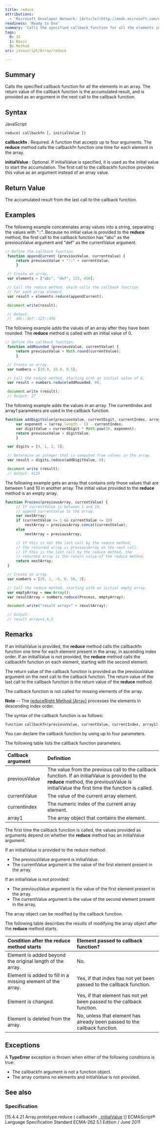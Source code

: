 ```yaml
---
title: reduce
attributions:
  - 'Microsoft Developer Network: [Article](http://msdn.microsoft.com/en-us/library/ie/ff679975(v=vs.94).aspx)'
readiness: 'Ready to Use'
summary: 'Calls the specified callback function for all the elements in an array. The return value of the callback function is the accumulated result, and is provided as an argument in the next call to the callback function.'
tags:
  0: JS
  1: Basic
  3: Method
uri: javascript/Array/reduce

---
```

## Summary

Calls the specified callback function for all the elements in an array. The return value of the callback function is the accumulated result, and is provided as an argument in the next call to the callback function.

## Syntax

<span class="language">JavaScript</span>

    reduce( callbackfn [, initialValue ])

**callbackfn**
:   Required. A function that accepts up to four arguments. The **reduce** method calls the callbackfn function one time for each element in the array.

**initialValue**
:   Optional. If initialValue is specified, it is used as the initial value to start the accumulation. The first call to the callbackfn function provides this value as an argument instead of an array value.

## Return Value

The accumulated result from the last call to the callback function.

## Examples

The following example concatenates array values into a string, separating the values with "::". Because no initial value is provided to the **reduce** method, the first call to the callback function has "abc" as the previousValue argument and "def" as the currentValue argument.

``` js
// Define the callback function.
 function appendCurrent (previousValue, currentValue) {
     return previousValue + "::" + currentValue;
     }

 // Create an array.
 var elements = ["abc", "def", 123, 456];

 // Call the reduce method, which calls the callback function
 // for each array element.
 var result = elements.reduce(appendCurrent);

 document.write(result);

 // Output:
 //  abc::def::123::456
```

The following example adds the values of an array after they have been rounded. The **reduce** method is called with an initial value of 0.

``` js
// Define the callback function.
 function addRounded (previousValue, currentValue) {
     return previousValue + Math.round(currentValue);
     }

 // Create an array.
 var numbers = [10.9, 15.4, 0.5];

 // Call the reduce method, starting with an initial value of 0.
 var result = numbers.reduce(addRounded, 0);

 document.write (result);
 // Output: 27
```

The following example adds the values in an array. The currentIndex and array1 parameters are used in the callback function.

``` js
function addDigitValue(previousValue, currentDigit, currentIndex, array) {
     var exponent = (array.length - 1) - currentIndex;
     var digitValue = currentDigit * Math.pow(10, exponent);
     return previousValue + digitValue;
     }

 var digits = [4, 1, 2, 5];

 // Determine an integer that is computed from values in the array.
 var result = digits.reduce(addDigitValue, 0);

 document.write (result);
 // Output: 4125
```

The following example gets an array that contains only those values that are between 1 and 10 in another array. The initial value provided to the **reduce** method is an empty array.

``` js
function Process(previousArray, currentValue) {
     // If currentValue is between 1 and 10,
     // append currentValue to the array.
     var nextArray;
     if (currentValue >= 1 && currentValue <= 10)
         nextArray = previousArray.concat(currentValue);
     else
         nextArray = previousArray;

     // If this is not the last call by the reduce method,
     // the returned array is previousArray on the next call.
     // If this is the last call by the reduce method, the
     // returned array is the return value of the reduce method.
     return nextArray;
 }

 // Create an array.
 var numbers = [20, 1, -5, 6, 50, 3];

 // Call the reduce method, starting with an initial empty array.
 var emptyArray = new Array();
 var resultArray = numbers.reduce(Process, emptyArray);

 document.write("result array=" + resultArray);

 // Output:
 // result array=1,6,3
```

## Remarks

If an initialValue is provided, the **reduce** method calls the callbackfn function one time for each element present in the array, in ascending index order. If an initialValue is not provided, the **reduce** method calls the callbackfn function on each element, starting with the second element.

The return value of the callback function is provided as the previousValue argument on the next call to the callback function. The return value of the last call to the callback function is the return value of the **reduce** method.

The callback function is not called for missing elements of the array.

**Note** -- The [reduceRight Method (Array)](/javascript/Array/reduceRight) processes the elements in descending index order.

The syntax of the callback function is as follows:

`function callbackfn(previousValue, currentValue, currentIndex, array1)`

You can declare the callback function by using up to four parameters.

The following table lists the callback function parameters.

|Callback argument|Definition|
|:----------------|:---------|
|previousValue|The value from the previous call to the callback function. If an initialValue is provided to the **reduce** method, the previousValue is initialValue the first time the function is called.|
|currentValue|The value of the current array element.|
|currentIndex|The numeric index of the current array element.|
|array1|The array object that contains the element.|

The first time the callback function is called, the values provided as arguments depend on whether the **reduce** method has an initialValue argument.

If an initialValue is provided to the reduce method:

-   The previousValue argument is initialValue.
-   The currentValue argument is the value of the first element present in the array.

If an initialValue is not provided:

-   The previousValue argument is the value of the first element present in the array.
-   The currentValue argument is the value of the second element present in the array.

The array object can be modified by the callback function.

The following table describes the results of modifying the array object after the **reduce** method starts.

|Condition after the **reduce** method starts|Element passed to callback function?|
|:-------------------------------------------|:-----------------------------------|
|Element is added beyond the original length of the array.|No.|
|Element is added to fill in a missing element of the array.|Yes, if that index has not yet been passed to the callback function.|
|Element is changed.|Yes, if that element has not yet been passed to the callback function.|
|Element is deleted from the array.|No, unless that element has already been passed to the callback function.|

## Exceptions

A **TypeError** exception is thrown when either of the following conditions is true:

-   The callbackfn argument is not a function object.
-   The array contains no elements and initialValue is not provided.

## See also

### Specification

[15.4.4.21 Array.prototype.reduce ( callbackfn [ , initialValue](http://www.ecma-international.org/ecma-262/5.1/#sec-15.4.4.21) )] ECMAScript® Language Specification Standard ECMA-262 5.1 Edition / June 2011

